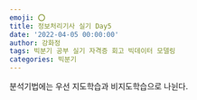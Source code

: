 ```yaml
---
emoji: ⭕
title: 정보처리기사 실기 Day5
date: '2022-04-05 00:00:00'
author: 강화정
tags: 빅분기 공부 실기 자격증 회고 빅데이터 모델링
categories: 빅분기
---
```

분석기법에는 우선 지도학습과 비지도학습으로 나뉜다.

```toc

```
